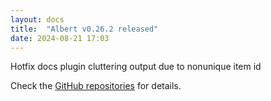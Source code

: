 ```yaml
---
layout: docs
title:  "Albert v0.26.2 released"
date: 2024-08-21 17:03
---
```


Hotfix docs plugin cluttering output due to nonunique item id

Check the [GitHub repositories](https://github.com/albertlauncher/albert/commits/v0.26.2) for details.
